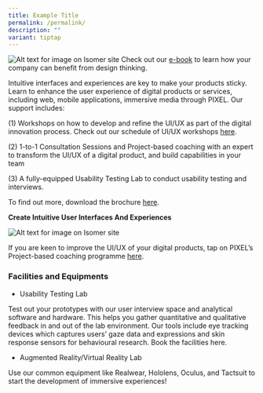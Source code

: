 ```yaml
---
title: Example Title
permalink: /permalink/
description: ""
variant: tiptap
---
```

![Alt text for image on Isomer site](/images/UIUXprogs1.png)
Check out our [e-book](https://deploy-preview-27--imda-pixel-prod.netlify.app/files/The_SME_Guide_to_DT_UIUX_DS-(FA).pdf) to learn how your company can benefit from design thinking.

Intuitive interfaces and experiences are key to make your products sticky. Learn to enhance the user experience of digital products or services, including web, mobile applications, immersive media through PIXEL. Our support includes:

(1) Workshops on how to develop and refine the UI/UX as part of the digital innovation process. Check out our schedule of UI/UX workshops [here](/Events).

(2) 1-to-1 Consultation Sessions and Project-based coaching with an expert to transform the UI/UX of a digital product, and build capabilities in your team

(3) A fully-equipped Usability Testing Lab to conduct usability testing and interviews.

To find out more, download the brochure [here](https://deploy-preview-27--imda-pixel-prod.netlify.app/files/PIXEL%20Brochure_UIUX.pdf).

**Create Intuitive User Interfaces And Experiences**

![Alt text for image on Isomer site](/images/UIUXprogs2.png)

If you are keen to improve the UI/UX of your digital products, tap on PIXEL’s Project-based coaching programme [here](https://deploy-preview-27--imda-pixel-prod.netlify.app/about/design-thinking/coaching-programme/).

### Facilities and Equipments

* Usability Testing Lab

Test out your prototypes with our user interview space and analytical software and hardware. This helps you gather quantitative and qualitative feedback in and out of the lab environment. Our tools include eye tracking devices which captures users’ gaze data and expressions and skin response sensors for behavioural research. Book the facilities here.

* Augmented Reality/Virtual Reality Lab

Use our common equipment like Realwear, Hololens, Oculus, and Tactsuit to start the development of immersive experiences!
